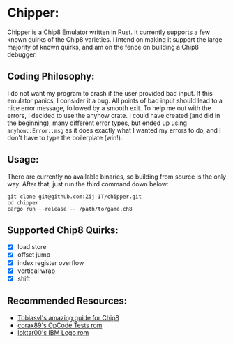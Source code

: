 # Chipper:
Chipper is a Chip8 Emulator written in Rust. It currently supports a few known quirks of the Chip8 varieties. I intend on making it support the large majority of known quirks, and am on the fence on building a Chip8 debugger.
    
## Coding Philosophy:
I do not want my program to crash if the user provided bad input. If this emulator panics, I consider it a bug. All points of bad input should lead to a nice error message, followed by a smooth exit. To help me out with the errors, I decided to use the anyhow crate. I could have created (and did in the beginning), many different error types, but ended up using `anyhow::Error::msg` as it does exactly what I wanted my errors to do, and I don't have to type the boilerplate (win!).

## Usage:

There are currently no available binaries, so building from source is the only way. After that, just run the third command down below:

```shell
git clone git@github.com:Zij-IT/chipper.git
cd chipper
cargo run --release -- /path/to/game.ch8
```
 
## Supported Chip8 Quirks:
- [x] load store
- [x] offset jump
- [x] index register overflow
- [x] vertical wrap
- [x] shift
   
## Recommended Resources:
* [Tobiasvl's amazing guide for Chip8](https://tobiasvl.github.io/blog/write-a-chip-8-emulator/)
* [corax89's OpCode Tests rom](https://github.com/corax89/chip8-test-rom)
* [loktar00's IBM Logo rom](https://github.com/loktar00/chip8/blob/master/roms/IBM%20Logo.ch8)

